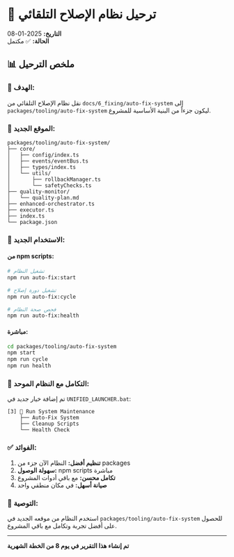 # 🔧 ترحيل نظام الإصلاح التلقائي

**التاريخ:** 2025-01-08  
**الحالة:** ✅ مكتمل  

## 📊 ملخص الترحيل

### 🎯 **الهدف:**
نقل نظام الإصلاح التلقائي من `docs/6_fixing/auto-fix-system` إلى `packages/tooling/auto-fix-system` ليكون جزءاً من البنية الأساسية للمشروع.

### 📁 **الموقع الجديد:**
```
packages/tooling/auto-fix-system/
├── core/
│   ├── config/index.ts
│   ├── events/eventBus.ts
│   ├── types/index.ts
│   └── utils/
│       ├── rollbackManager.ts
│       └── safetyChecks.ts
├── quality-monitor/
│   └── quality-plan.md
├── enhanced-orchestrator.ts
├── executor.ts
├── index.ts
└── package.json
```

### 🚀 **الاستخدام الجديد:**

#### **من npm scripts:**
```bash
# تشغيل النظام
npm run auto-fix:start

# تشغيل دورة إصلاح
npm run auto-fix:cycle

# فحص صحة النظام
npm run auto-fix:health
```

#### **مباشرة:**
```bash
cd packages/tooling/auto-fix-system
npm start
npm run cycle
npm run health
```

### 🔗 **التكامل مع النظام الموحد:**

تم إضافة خيار جديد في `UNIFIED_LAUNCHER.bat`:
```
[3] 🔧 Run System Maintenance
    ├── Auto-Fix System
    ├── Cleanup Scripts
    └── Health Check
```

### ✅ **الفوائد:**

1. **تنظيم أفضل:** النظام الآن جزء من packages
2. **سهولة الوصول:** npm scripts مباشرة
3. **تكامل محسن:** مع باقي أدوات المشروع
4. **صيانة أسهل:** في مكان منطقي واحد

### 🎯 **التوصية:**

استخدم النظام من موقعه الجديد في `packages/tooling/auto-fix-system` للحصول على أفضل تجربة وتكامل مع باقي المشروع.

---

**تم إنشاء هذا التقرير في يوم 8 من الخطة الشهرية**